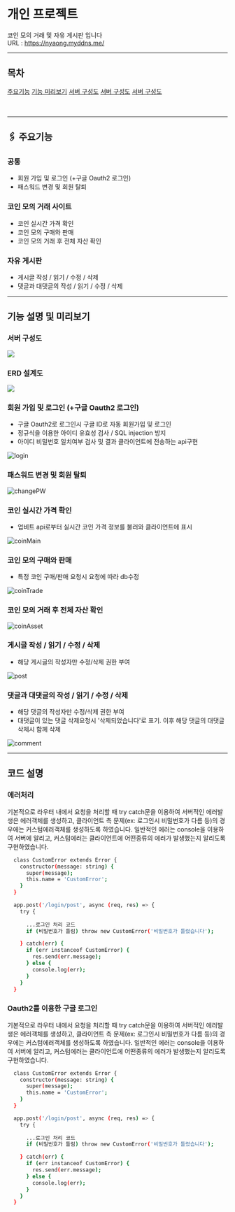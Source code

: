 # 개인 프로젝트
코인 모의 거래 및 자유 게시판 입니다<br />
URL : https://nyaong.myddns.me/


---


## 목차
[주요기능](#코인-모의-거래-후-전체-자산-확인)
[기능 미리보기](#코인-모의-거래-후-전체-자산-확인)
[서버 구성도](#코인-모의-거래-후-전체-자산-확인)
[서버 구성도](#코인-모의-거래-후-전체-자산-확인)
[서버 구성도](#코인-모의-거래-후-전체-자산-확인)
<br />
<br />
<br />


---


## 🖇️ 주요기능

### 공통
- 회원 가입 및 로그인 (+구글 Oauth2 로그인)
- 패스워드 변경 및 회원 탈퇴

### 코인 모의 거래 사이트
- 코인 실시간 가격 확인
- 코인 모의 구매와 판매
- 코인 모의 거래 후 전체 자산 확인

### 자유 게시판
- 게시글 작성 / 읽기 / 수정 / 삭제 
- 댓글과 대댓글의 작성 / 읽기 / 수정 / 삭제


---


## 기능 설명 및 미리보기

### 서버 구성도
<!-- ![image](https://github.com/nyaongnyaooong/coin_trade/assets/68260365/eb9d63bc-21cb-4701-a2dd-7d75d59c7931) -->
<img src='https://github.com/nyaongnyaooong/coin_trade/assets/68260365/eb9d63bc-21cb-4701-a2dd-7d75d59c7931' style='width=300px' />


### ERD 설계도
<img src='https://user-images.githubusercontent.com/68260365/235066087-b1c64561-994c-48b9-8e6f-67cd60f4c24e.png' style='width=300px' />


### 회원 가입 및 로그인 (+구글 Oauth2 로그인)
- 구글 Oauth2로 로그인시 구글 ID로 자동 회원가입 및 로그인
- 정규식을 이용한 아이디 유효성 검사 / SQL injection 방지
- 아이디 비밀번호 일치여부 검사 및 결과 클라이언트에 전송하는 api구현


![login](https://github.com/nyaongnyaooong/coin_trade/assets/68260365/9b6f496c-bfc0-4d04-a73a-afb464f3dba2)


### 패스워드 변경 및 회원 탈퇴


![changePW](https://github.com/nyaongnyaooong/coin_trade/assets/68260365/4ce72754-2a27-408b-b56f-c662ffff3c9f)


### 코인 실시간 가격 확인
- 업비트 api로부터 실시간 코인 가격 정보를 불러와 클라이언트에 표시


![coinMain](https://github.com/nyaongnyaooong/coin_trade/assets/68260365/02d946d1-23bc-4cad-9256-2b0d01cbfc4c)


### 코인 모의 구매와 판매
- 특정 코인 구매/판매 요청시 요청에 따라 db수정


![coinTrade](https://github.com/nyaongnyaooong/coin_trade/assets/68260365/86710be7-1c0f-4a82-b7ab-df2b6fd66915)


### 코인 모의 거래 후 전체 자산 확인


![coinAsset](https://github.com/nyaongnyaooong/coin_trade/assets/68260365/317abbc0-a992-45ec-bac0-f5a3990cfbd1)


### 게시글 작성 / 읽기 / 수정 / 삭제 
- 해당 게시글의 작성자만 수정/삭제 권한 부여


![post](https://github.com/nyaongnyaooong/coin_trade/assets/68260365/6726320d-f2f9-4474-bd22-c7122c612d89)


### 댓글과 대댓글의 작성 / 읽기 / 수정 / 삭제
- 해당 댓글의 작성자만 수정/삭제 권한 부여
- 대댓글이 있는 댓글 삭제요청시 '삭제되었습니다'로 표기. 이후 해당 댓글의 대댓글 삭제시 함께 삭제


![comment](https://github.com/nyaongnyaooong/coin_trade/assets/68260365/293a1627-a8a5-410b-87d1-445dd835da87)


---


## 코드 설명

### 에러처리
기본적으로 라우터 내에서 요청을 처리할 때 try catch문을 이용하여 서버적인 에러발생은 에러객체를 생성하고, 클라이언트 측 문제(ex: 로그인시 비밀번호가 다름 등)의 경우에는 커스텀에러객체를 생성하도록 하였습니다. 일반적인 에러는 console을 이용하여 서버에 알리고, 커스텀에러는 클라이언트에 어떤종류의 에러가 발생했는지 알리도록 구현하였습니다.
```bash
  class CustomError extends Error {
    constructor(message: string) {
      super(message);
      this.name = 'CustomError';
    }
  }

  app.post('/login/post', async (req, res) => {
    try {
      
      ...로그인 처리 코드
      if (비밀번호가 틀림) throw new CustomError('비밀번호가 틀렸습니다');

    } catch(err) {
      if (err instanceof CustomError) {
        res.send(err.message);
      } else {
        console.log(err);
      }
    }
  }
```

### Oauth2를 이용한 구글 로그인
기본적으로 라우터 내에서 요청을 처리할 때 try catch문을 이용하여 서버적인 에러발생은 에러객체를 생성하고, 클라이언트 측 문제(ex: 로그인시 비밀번호가 다름 등)의 경우에는 커스텀에러객체를 생성하도록 하였습니다. 일반적인 에러는 console을 이용하여 서버에 알리고, 커스텀에러는 클라이언트에 어떤종류의 에러가 발생했는지 알리도록 구현하였습니다.
```bash
  class CustomError extends Error {
    constructor(message: string) {
      super(message);
      this.name = 'CustomError';
    }
  }

  app.post('/login/post', async (req, res) => {
    try {
      
      ...로그인 처리 코드
      if (비밀번호가 틀림) throw new CustomError('비밀번호가 틀렸습니다');

    } catch(err) {
      if (err instanceof CustomError) {
        res.send(err.message);
      } else {
        console.log(err);
      }
    }
  }
```